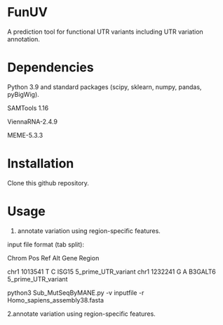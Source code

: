 # FunUV
A prediction tool for functional UTR variants including UTR variation annotation.

# Dependencies
Python 3.9 and standard packages (scipy, sklearn, numpy, pandas, pyBigWig). 

SAMTools 1.16

ViennaRNA-2.4.9

MEME-5.3.3

# Installation
Clone this github repository.

# Usage
1. annotate variation using region-specific features.

input file format (tab split):

Chrom   Pos     Ref     Alt     Gene    Region

chr1    1013541 T       C       ISG15   5_prime_UTR_variant
chr1    1232241 G       A       B3GALT6 5_prime_UTR_variant

python3 Sub_MutSeqByMANE.py -v inputfile -r Homo_sapiens_assembly38.fasta

2.annotate variation using region-specific features.
